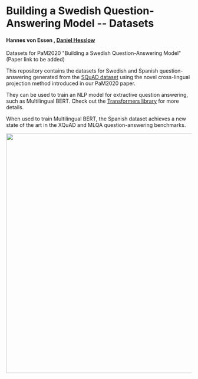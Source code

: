 # Building a Swedish Question-Answering Model -- Datasets
#### Hannes von Essen , [Daniel Hesslow](https://github.com/DanielHesslow)

Datasets for PaM2020 "Building a Swedish Question-Answering Model" (Paper link to be added)

This repository contains the datasets for Swedish and Spanish question-answering generated from the [SQuAD dataset](https://rajpurkar.github.io/SQuAD-explorer/) using the novel cross-lingual projection method introduced in our PaM2020 paper.

They can be used to train an NLP model for extractive question answering, such as Multilingual BERT. Check out the [Transformers library](https://github.com/huggingface/transformers) for more details.

When used to train Multilingual BERT, the Spanish dataset achieves a new state of the art in the XQuAD and MLQA question-answering benchmarks.


<p align="center">
    <img src="https://i.imgur.com/x3HtbLt.png" width="650"/>
<p>
